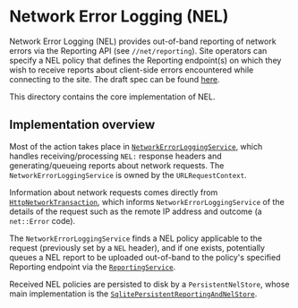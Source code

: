# Network Error Logging (NEL)

Network Error Logging (NEL) provides out-of-band reporting of network errors
via the Reporting API (see `//net/reporting`). Site operators can specify a
NEL policy that defines the Reporting endpoint(s) on which they wish to receive
reports about client-side errors encountered while connecting to the site. The
draft spec can be found [here](https://w3c.github.io/network-error-logging/).

This directory contains the core implementation of NEL.

## Implementation overview

Most of the action takes place in
[`NetworkErrorLoggingService`](https://source.chromium.org/chromium/chromium/src/+/master:net/network_error_logging/network_error_logging_service.h;l=42;drc=a9e9d6cbb3e5920f9207118cf9501ff0745bb536),
which handles receiving/processing `NEL:` response headers and
generating/queueing reports about network requests. The
`NetworkErrorLoggingService` is owned by the `URLRequestContext`.

Information about network requests comes directly from
[`HttpNetworkTransaction`](https://source.chromium.org/chromium/chromium/src/+/master:net/http/http_network_transaction.cc;l=1364;drc=a9e9d6cbb3e5920f9207118cf9501ff0745bb536),
which informs `NetworkErrorLoggingService` of the details of the request such
as the remote IP address and outcome (a `net::Error` code).

The `NetworkErrorLoggingService` finds a NEL policy applicable to the request
(previously set by a `NEL` header), and if one exists, potentially queues a
NEL report to be uploaded out-of-band to the policy's specified Reporting
endpoint via the
[`ReportingService`](https://source.chromium.org/chromium/chromium/src/+/master:net/reporting/reporting_service.h;l=56;drc=c3305c04ac6800d488bfc8b2f3249fd13186984a).

Received NEL policies are persisted to disk by a `PersistentNelStore`, whose
main implementation is the
[`SqlitePersistentReportingAndNelStore`](https://source.chromium.org/chromium/chromium/src/+/master:net/extras/sqlite/sqlite_persistent_reporting_and_nel_store.h;l=30;drc=456596a0b27623349d38e49d0e9812b24d47d5d8).
